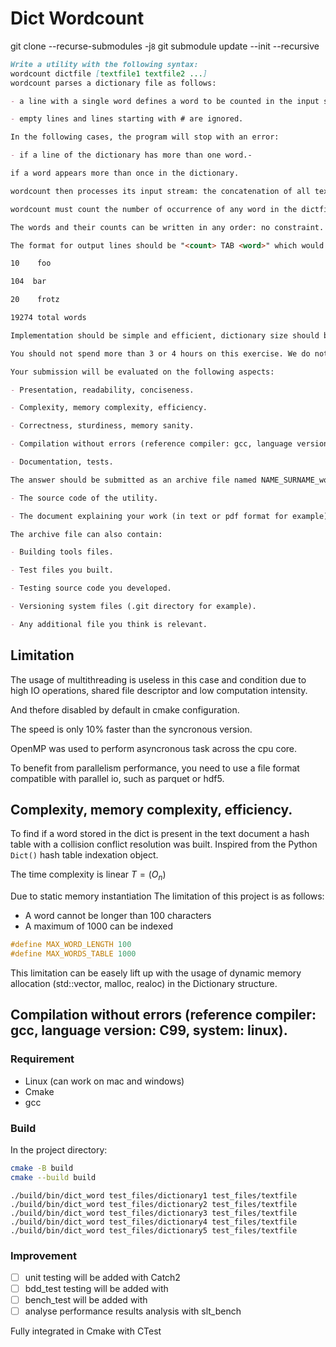 # Dict Wordcount

git clone --recurse-submodules -j`8`
git submodule update --init --recursive


```md
Write a utility with the following syntax: 
wordcount dictfile [textfile1 textfile2 ...]
wordcount parses a dictionary file as follows:

- a line with a single word defines a word to be counted in the input stream.

- empty lines and lines starting with # are ignored.

In the following cases, the program will stop with an error:

- if a line of the dictionary has more than one word.- 

if a word appears more than once in the dictionary.

wordcount then processes its input stream: the concatenation of all text files specified on the command line after the dictionary file or standard input if none is given.

wordcount must count the number of occurrence of any word in the dictfile that appears in the input stream, and also count the total number of words. Matching is performed on a full word basis. Words are delimited by white space.

The words and their counts can be written in any order: no constraint.

The format for output lines should be "<count> TAB <word>" which would yield something like: 

10    foo

104  bar

20    frotz

19274 total words

Implementation should be simple and efficient, dictionary size should be limited only by memory. An arbitrary limit on word length is OK for the dictionary, but should be unnecessary on input stream.

You should not spend more than 3 or 4 hours on this exercise. We do not insist on a complete solution, however, we ask for a small document describing the work accomplished: data structure choice, program limitations, possible areas for improvement...

Your submission will be evaluated on the following aspects:

- Presentation, readability, conciseness.

- Complexity, memory complexity, efficiency.

- Correctness, sturdiness, memory sanity.

- Compilation without errors (reference compiler: gcc, language version: C99, system: linux).

- Documentation, tests.

The answer should be submitted as an archive file named NAME_SURNAME_wordcount.{zip,rar,7z,tar.gz,...} containing at least:

- The source code of the utility.

- The document explaining your work (in text or pdf format for example).

The archive file can also contain:

- Building tools files.

- Test files you built.

- Testing source code you developed.

- Versioning system files (.git directory for example).

- Any additional file you think is relevant.
```

## Limitation

The usage of multithreading is useless in this case and condition due to high IO operations, shared file descriptor and low computation intensity.

And thefore disabled by default in cmake configuration.

The speed is only 10% faster than the syncronous version.

OpenMP was used to perform asyncronous task across the cpu core.

To benefit from parallelism performance, you need to use a file format compatible with parallel io, such as parquet or hdf5.

## Complexity, memory complexity, efficiency.

To find if a word stored in the dict is present in the text document a hash table with a collision conflict resolution was built.
Inspired from the Python `Dict()` hash table indexation object.

The time complexity is linear $T=(O_n)$

Due to static memory instantiation 
The limitation of this project is as follows:
- A word cannot be longer than 100 characters
- A maximum of 1000 can be indexed
```C
#define MAX_WORD_LENGTH 100
#define MAX_WORDS_TABLE 1000
```
This limitation can be easely lift up with the usage of dynamic memory allocation (std::vector, malloc, realoc) in the Dictionary structure.

## Compilation without errors (reference compiler: gcc, language version: C99, system: linux).

### Requirement

- Linux (can work on mac and windows)
- Cmake
- gcc

### Build

In the project directory:
```bash
cmake -B build
cmake --build build
```

```
./build/bin/dict_word test_files/dictionary1 test_files/textfile
./build/bin/dict_word test_files/dictionary2 test_files/textfile
./build/bin/dict_word test_files/dictionary3 test_files/textfile
./build/bin/dict_word test_files/dictionary4 test_files/textfile
./build/bin/dict_word test_files/dictionary5 test_files/textfile
```

### Improvement

- [ ] unit testing will be added with Catch2
- [ ] bdd_test testing will be added with
- [ ] bench_test will be added with
- [ ] analyse performance results analysis with slt_bench

Fully integrated in Cmake with CTest
